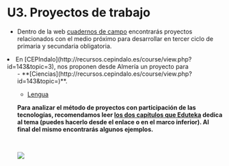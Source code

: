 
# U3. Proyectos de trabajo

- Dentro de la web [cuadernos de campo](http://www.catedu.es/cuaderno_campo/) encontrarás proyectos relacionados con el medio próximo para desarrollar en tercer ciclo de primaria y secundaria obligatoria.
<li>En [CEPIndalo](http://recursos.cepindalo.es/course/view.php?id=143&amp;topic=3), nos proponen desde Almería un proyecto para <br/>
<ul>
- **[Ciencias](http://recursos.cepindalo.es/course/view.php?id=143&amp;topic=)**.

- [Lengua](http://recursos.cepindalo.es/course/view.php?id=156&amp;topic=3)

**Para analizar el método de proyectos con participación de las tecnologías, recomendamos leer [los dos capítulos que Eduteka](http://www.eduteka.org/APPMoursund1.php) dedica al tema ****(puedes hacerlo desde el enlace o en el marco inferior)****. Al final del mismo encontrarás algunos ejemplos.**

 


![](capturadaedutek.jpg)

